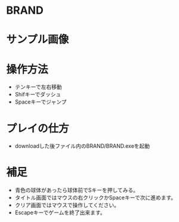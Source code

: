 # BRAND

# サンプル画像

# 操作方法
- テンキーで左右移動
- Shifキーでダッシュ
- Spaceキーでジャンプ

# プレイの仕方
- downloadした後ファイル内のBRAND/BRAND.exeを起動

# 補足
- 青色の球体があったら球体前でSキーを押してみる。
- タイトル画面ではマウスの右クリックかSpaceキーで次に進めます。
- クリア画面ではマウスで操作してください。
- Escapeキーでゲームを終了出来ます。

